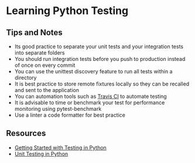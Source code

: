 # Learning Python Testing

## Tips and Notes

- Its good practice to separate your unit tests and your integration tests into separate folders
- You should run integration tests before you push to production instead of once on every commit
- You can use the unittest discovery feature to run all tests within a directory
- It is best practice to store remote fixtures locally so they can be recalled and sent to the application
- You can automation tools such as [Travis CI](https://travis-ci.com/) to automate testing
- It is advisable to time or benchmark your test for performance monitoring using pytest-benchmark
- Use a linter a code formatter for best practice

## Resources

- [Getting Started with Testing in Python](https://realpython.com/python-testing/#writing-your-first-test)
- [Unit Testing in Python](https://www.datacamp.com/community/tutorials/unit-testing-python)
